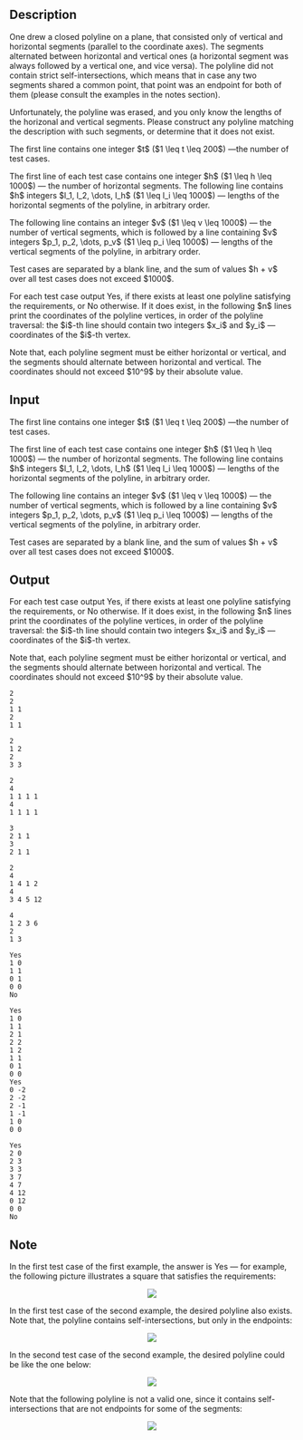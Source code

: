 ## Description

<div><p>One drew a closed polyline on a plane, that consisted only of vertical and horizontal segments (parallel to the coordinate axes). The segments alternated between horizontal and vertical ones (a horizontal segment was always followed by a vertical one, and vice versa). The polyline did not contain strict self-intersections, which means that in case any two segments shared a common point, that point was an endpoint for both of them (please consult the examples in the notes section).</p><p>Unfortunately, the polyline was erased, and you only know the lengths of the horizonal and vertical segments. Please construct any polyline matching the description with such segments, or determine that it does not exist.</p></div><div class="input-specification"><p>The first line contains one integer $t$ ($1 \leq t \leq 200$)&nbsp;—the number of test cases.</p><p>The first line of each test case contains one integer $h$ ($1 \leq h \leq 1000$)&nbsp;— the number of horizontal segments. The following line contains $h$ integers $l_1, l_2, \dots, l_h$ ($1 \leq l_i \leq 1000$)&nbsp;— lengths of the horizontal segments of the polyline, in arbitrary order.</p><p>The following line contains an integer $v$ ($1 \leq v \leq 1000$)&nbsp;— the number of vertical segments, which is followed by a line containing $v$ integers $p_1, p_2, \dots, p_v$ ($1 \leq p_i \leq 1000$)&nbsp;— lengths of the vertical segments of the polyline, in arbitrary order.</p><p><span class="tex-font-style-bf">Test cases are separated by a blank line</span>, and the sum of values $h + v$ over all test cases does not exceed $1000$.</p></div><div class="output-specification"><p>For each test case output <span class="tex-font-style-tt">Yes</span>, if there exists at least one polyline satisfying the requirements, or <span class="tex-font-style-tt">No</span> otherwise. If it does exist, in the following $n$ lines print the coordinates of the polyline vertices, in order of the polyline traversal: the $i$-th line should contain two integers $x_i$ and $y_i$&nbsp;— coordinates of the $i$-th vertex.</p><p>Note that, each polyline segment must be either horizontal or vertical, and the segments should alternate between horizontal and vertical. The coordinates should not exceed $10^9$ by their absolute value.</p></div>

## Input

<p>The first line contains one integer $t$ ($1 \leq t \leq 200$)&nbsp;—the number of test cases.</p><p>The first line of each test case contains one integer $h$ ($1 \leq h \leq 1000$)&nbsp;— the number of horizontal segments. The following line contains $h$ integers $l_1, l_2, \dots, l_h$ ($1 \leq l_i \leq 1000$)&nbsp;— lengths of the horizontal segments of the polyline, in arbitrary order.</p><p>The following line contains an integer $v$ ($1 \leq v \leq 1000$)&nbsp;— the number of vertical segments, which is followed by a line containing $v$ integers $p_1, p_2, \dots, p_v$ ($1 \leq p_i \leq 1000$)&nbsp;— lengths of the vertical segments of the polyline, in arbitrary order.</p><p><span class="tex-font-style-bf">Test cases are separated by a blank line</span>, and the sum of values $h + v$ over all test cases does not exceed $1000$.</p>

## Output

<p>For each test case output <span class="tex-font-style-tt">Yes</span>, if there exists at least one polyline satisfying the requirements, or <span class="tex-font-style-tt">No</span> otherwise. If it does exist, in the following $n$ lines print the coordinates of the polyline vertices, in order of the polyline traversal: the $i$-th line should contain two integers $x_i$ and $y_i$&nbsp;— coordinates of the $i$-th vertex.</p><p>Note that, each polyline segment must be either horizontal or vertical, and the segments should alternate between horizontal and vertical. The coordinates should not exceed $10^9$ by their absolute value.</p>





```input1
2
2
1 1
2
1 1

2
1 2
2
3 3
```




```input2
2
4
1 1 1 1
4
1 1 1 1

3
2 1 1
3
2 1 1
```




```input3
2
4
1 4 1 2
4
3 4 5 12

4
1 2 3 6
2
1 3
```




```output1
Yes
1 0
1 1
0 1
0 0
No
```




```output2
Yes
1 0
1 1
2 1
2 2
1 2
1 1
0 1
0 0
Yes
0 -2
2 -2
2 -1
1 -1
1 0
0 0
```




```output3
Yes
2 0
2 3
3 3
3 7
4 7
4 12
0 12
0 0
No
```



## Note

<p>In the first test case of the first example, the answer is <span class="tex-font-style-tt">Yes</span>&nbsp;— for example, the following picture illustrates a square that satisfies the requirements: </p><center> <img class="tex-graphics" src="file://si9qNMFF.png" style="max-width: 100.0%;max-height: 100.0%;"> </center> <p>In the first test case of the second example, the desired polyline also exists. Note that, the polyline contains self-intersections, but only in the endpoints: </p><center> <img class="tex-graphics" src="file://iizmnXqc.png" style="max-width: 100.0%;max-height: 100.0%;"> </center> <p>In the second test case of the second example, the desired polyline could be like the one below: </p><center> <img class="tex-graphics" src="file://wke6uE8v.png" style="max-width: 100.0%;max-height: 100.0%;"> </center> <p>Note that the following polyline is <span class="tex-font-style-bf">not</span> a valid one, since it contains self-intersections that are not endpoints for some of the segments: </p><center> <img class="tex-graphics" src="file://QNn47WFf.png" style="max-width: 100.0%;max-height: 100.0%;"> </center>

